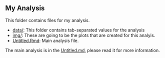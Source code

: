 My Analysis
-----------

This folder contains files for my analysis.

* [data/](data/): This folder contains tab-separated values for the analysis
* [img/](img/): These are going to be the plots that are created for this analyis.
* [Untitled.Rmd](Untitled.Rmd): Main analysis file.

The main analysis is in the [Untitled.md](Untitled.md), please read it for more information.